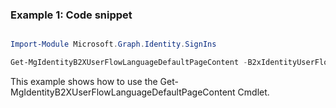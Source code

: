 ### Example 1: Code snippet

```powershell

Import-Module Microsoft.Graph.Identity.SignIns

Get-MgIdentityB2XUserFlowLanguageDefaultPageContent -B2xIdentityUserFlowId $b2xIdentityUserFlowId -UserFlowLanguageConfigurationId $userFlowLanguageConfigurationId -UserFlowLanguagePageId $userFlowLanguagePageId -OutFile $outFileId

```
This example shows how to use the Get-MgIdentityB2XUserFlowLanguageDefaultPageContent Cmdlet.

